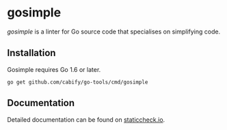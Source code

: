 # gosimple

_gosimple_ is a linter for Go source code that specialises on
simplifying code.

## Installation

Gosimple requires Go 1.6 or later.

    go get github.com/cabify/go-tools/cmd/gosimple

## Documentation

Detailed documentation can be found on
[staticcheck.io](https://staticcheck.io/docs/gosimple).
